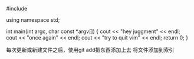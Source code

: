 #include <iostream>

using namespace std;

int main(int argc, char const *argv[])
{
    cout << "hey juggment" << endl;
    cout << "once again" << endl;
    cout << "try to quit vim" << endl;
    return 0;
}

每次更新或新建文件之后，使用git add把东西添加上去 将文件添加到索引